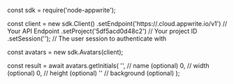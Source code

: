 const sdk = require('node-appwrite');

const client = new sdk.Client()
    .setEndpoint('https://<REGION>.cloud.appwrite.io/v1') // Your API Endpoint
    .setProject('5df5acd0d48c2') // Your project ID
    .setSession(''); // The user session to authenticate with

const avatars = new sdk.Avatars(client);

const result = await avatars.getInitials(
    '<NAME>', // name (optional)
    0, // width (optional)
    0, // height (optional)
    '' // background (optional)
);
